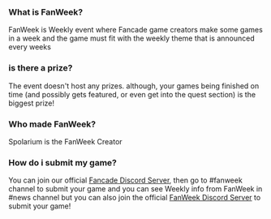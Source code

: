 ### What is FanWeek?

FanWeek is Weekly event where Fancade game creators make some games in a week and the game must fit with the weekly theme that is announced every weeks

### is there a prize?

The event doesn't host any prizes. although, your games being finished on time (and possibly gets featured, or even get into the quest section) is the biggest prize!

### Who made FanWeek?

Spolarium is the FanWeek Creator

### How do i submit my game?

You can join our official [Fancade Discord Server](https://bit.ly/fancade), then go to #fanweek channel to submit your game and you can see Weekly info from FanWeek in #news channel but you can also join the official [FanWeek Discord Server](https://discord.gg/XRTQbZJ) to submit your game!